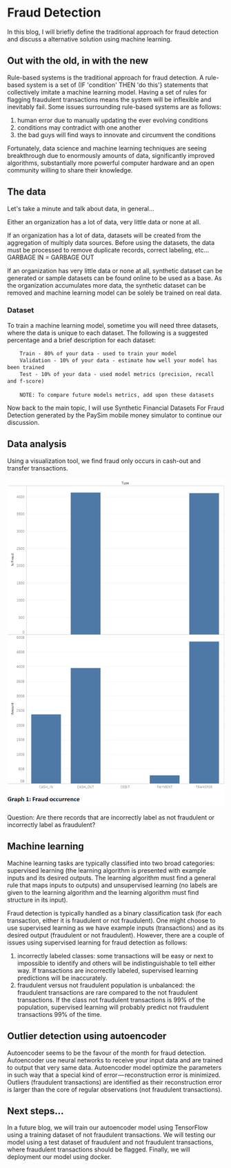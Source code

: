 # Fraud Detection

In this blog, I will briefly define the traditional approach for fraud detection and discuss a alternative solution using machine learning.

## Out with the old, in with the new

Rule-based systems is the traditional approach for fraud detection. A rule-based system is a set of (IF 'condition' THEN 'do this'} statements that collectively imitate a machine learning model. Having a set of rules for flagging fraudulent transactions means the system will be inflexible and inevitably fail.  Some issues surrounding rule-based systems are as follows:

1. human error due to manually updating the ever evolving conditions
2. conditions may contradict with one another
3. the bad guys will find ways to innovate and circumvent the conditions

Fortunately, data science and machine learning techniques are seeing breakthrough due to enormously amounts of data, significantly improved algorithms, substantially more powerful computer hardware and an open community willing to share their knowledge.

## The data

Let's take a minute and talk about data, in general...

Either an organization has a lot of data, very little data or none at all.  

If an organization has a lot of data, datasets will be created from the aggregation of multiply data sources.  Before using the datasets, the data must be processed to remove duplicate records, correct labeling, etc...  GARBAGE IN = GARBAGE OUT

If an organization has very little data or none at all, synthetic dataset can be generated or sample datasets can be found online to be used as a base. As the organization accumulates more data, the synthetic dataset can be removed and machine learning model can be solely be trained on real data.

### Dataset

To train a machine learning model, sometime you will need three datasets, where the data is unique to each dataset.  The following is a suggested percentage and a brief description for each dataset:

```
	Train - 80% of your data - used to train your model
	Validation - 10% of your data - estimate how well your model has been trained 
	Test - 10% of your data - used model metrics (precision, recall and f-score)

	NOTE: To compare future models metrics, add upon these datasets
```

Now back to the main topic, I will use Synthetic Financial Datasets For Fraud Detection generated by the PaySim mobile money simulator to continue our discussion.

## Data analysis

Using a visualization tool, we find fraud only occurs in cash-out and transfer transactions.

![Graph 1](../images/fraud-graph1.png "Graph 1")

Question: Are there records that are incorrectly label as not fraudulent or incorrectly label as fraudulent?

## Machine learning

Machine learning tasks are typically classified into two broad categories: supervised learning (the learning algorithm is presented with example inputs and its desired outputs.  The learning algorithm must find a general rule that maps inputs to outputs) and unsupervised learning (no labels are given to the learning algorithm and the learning algorithm must find structure in its input).

Fraud detection is typically handled as a binary classification task (for each transaction, either it is fraudulent or not fraudulent).  One might choose to use supervised learning as we have example inputs (transactions) and as its desired output (fraudulent or not fraudulent).  However, there are a couple of issues using supervised learning for fraud detection as follows:

1. incorrectly labeled classes: some transactions will be easy or next to impossible to identify and others will be indistinguishable to tell either way.  If transactions are incorrectly labeled, supervised learning predictions will be inaccurately.
2. fraudulent versus not fraudulent population is unbalanced: the fraudulent transactions are rare compared to the not fraudulent transactions.  If the class not fraudulent transactions is 99% of the population, supervised learning will probably predict not fraudulent transactions 99% of the time.

## Outlier detection using autoencoder

Autoencoder seems to be the favour of the month for fraud detection.  Autoencoder use neural networks to receive your input data and are trained to output that very same data. Autoencoder model optimize the parameters in such way that a special kind of error — reconstruction error is minimized. Outliers (fraudulent transactions) are identified as their reconstruction error is larger than the core of regular observations (not fraudulent transactions).

## Next steps...

In a future blog, we will train our autoencoder model using TensorFlow using a training dataset of not fraudulent transactions.  We will testing our model using a test dataset of fraudulent and not fraudulent transactions, where fraudulent transactions should be flagged.  Finally, we will deployment our model using docker.